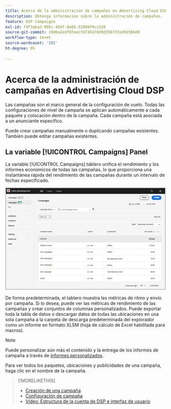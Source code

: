 ```yaml
---
title: Acerca de la administración de campañas en Advertising Cloud DSP
description: Obtenga información sobre la administración de campañas.
feature: DSP Campaigns
exl-id: f9f3aba2-995c-45df-8e65-52999f9cc539
source-git-commit: 19d6a2edf07eecf874537dd9d356737ed9156bd9
workflow-type: tm+mt
source-wordcount: '202'
ht-degree: 0%

---
```


# Acerca de la administración de campañas en Advertising Cloud DSP

Las campañas son el marco general de la configuración de vuelo. Todas las configuraciones de nivel de campaña se aplican automáticamente a cada paquete y colocación dentro de la campaña. Cada campaña está asociada a un anunciante específico.

Puede crear campañas manualmente o duplicando campañas existentes. También puede editar campañas existentes.

## La variable [!UICONTROL Campaigns] Panel

<!-- standardize on "dashboard" or "view" -->
La variable [!UICONTROL Campaigns] tablero unifica el rendimiento y los informes económicos de todas las campañas, lo que proporciona una instantánea rápida del rendimiento de las campañas durante un intervalo de fechas especificado.

![Panel de campañas](/help/dsp/assets/campaign-dashboard.png)

De forma predeterminada, el tablero muestra las métricas de ritmo y envío por campaña. Si lo desea, puede ver las métricas de rendimiento de las campañas y crear conjuntos de columnas personalizados. Puede exportar toda la tabla de datos o descargar datos de todas las ubicaciones en una sola campaña a la carpeta de descarga predeterminada del explorador como un informe en formato XLSM (hoja de cálculo de Excel habilitada para macros).

>[!NOTE]
>
>Puede personalizar aún más el contenido y la entrega de los informes de campaña a través de [informes personalizados](/help/dsp/reports/report-about.md).

Para ver todos los paquetes, ubicaciones y publicidades de una campaña, haga clic en el nombre de la campaña.

>[!MORELIKETHIS]
>
>* [Creación de una campaña](campaign-create.md)
>* [Configuración de campaña](campaign-settings.md)
>* [Vídeo: Estructura de la cuenta de DSP e interfaz de usuario](https://experienceleague.adobe.com/docs/advertising-cloud-learn/tutorials/dsp/ui.html)

